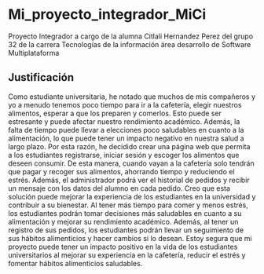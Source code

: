 # Mi_proyecto_integrador_MiCi
Proyecto Integrador a cargo de la alumna Citlali Hernandez Perez del grupo 32 de la carrera Tecnologías de la información área desarrollo de Software Multiplataforma 
## Justificación
Como estudiante universitaria, he notado que muchos de mis compañeros y yo a menudo tenemos poco tiempo para ir a la cafetería, elegir nuestros alimentos, esperar a que los preparen y comerlos. Esto puede ser estresante y puede afectar nuestro rendimiento académico. Además, la falta de tiempo puede llevar a elecciones poco saludables en cuanto a la alimentación, lo que puede tener un impacto negativo en nuestra salud a largo plazo.
Por esta razón, he decidido crear una página web que permita a los estudiantes registrarse, iniciar sesión y escoger los alimentos que deseen consumir. De esta manera, cuando vayan a la cafetería solo tendrán que pagar y recoger sus alimentos, ahorrando tiempo y reduciendo el estrés. Además, el administrador podrá ver el historial de pedidos y recibir un mensaje con los datos del alumno en cada pedido.
Creo que esta solución puede mejorar la experiencia de los estudiantes en la universidad y contribuir a su bienestar. Al tener más tiempo para comer y menos estrés, los estudiantes podrán tomar decisiones más saludables en cuanto a su alimentación y mejorar su rendimiento académico. Además, al tener un registro de sus pedidos, los estudiantes podrán llevar un seguimiento de sus hábitos alimenticios y hacer cambios si lo desean.
Estoy segura que mi proyecto puede tener un impacto positivo en la vida de los estudiantes universitarios al mejorar su experiencia en la cafetería, reducir el estrés y fomentar hábitos alimenticios saludables.
